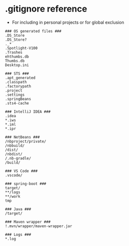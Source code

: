 # .gitignore reference

* For including in personal projects or for global exclusion

```
### OS generated files ###
.DS_Store
.DS_Store?
._*
.Spotlight-V100
.Trashes
ehthumbs.db
Thumbs.db
Desktop.ini

### STS ###
.apt_generated
.classpath
.factorypath
.project
.settings
.springBeans
.sts4-cache

### IntelliJ IDEA ###
.idea
*.iws
*.iml
*.ipr

### NetBeans ###
/nbproject/private/
/nbbuild/
/dist/
/nbdist/
/.nb-gradle/
/build/

### VS Code ###
.vscode/

### spring-boot ###
target/
**/logs
**/work
tmp

### Java ###
/target/

### Maven wrapper ###
!.mvn/wrapper/maven-wrapper.jar

### Logs ###
*.log
```

